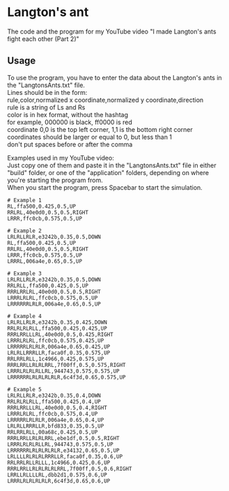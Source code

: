 # Langton's ant
The code and the program for my YouTube video "I made Langton's ants fight each other (Part 2)"

## Usage
To use the program, you have to enter the data about the Langton's ants in the "LangtonsAnts.txt" file.  
Lines should be in the form:  
rule,color,normalized x coordinate,normalized y coordinate,direction  
rule is a string of Ls and Rs  
color is in hex format, without the hashtag  
for example, 000000 is black, ff0000 is red  
coordinate 0,0 is the top left corner, 1,1 is the bottom right corner  
coordinates should be larger or equal to 0, but less than 1  
don't put spaces before or after the comma  

Examples used in my YouTube video:  
Just copy one of them and paste it in the "LangtonsAnts.txt" file in either "build" folder, or one of the "application" folders, depending on where you're starting the program from.  
When you start the program, press Spacebar to start the simulation.

```
# Example 1
RL,ffa500,0.425,0.5,UP
RRLRL,40e0d0,0.5,0.5,RIGHT
LRRR,ffc0cb,0.575,0.5,UP

# Example 2
LRLRLLRLR,e3242b,0.35,0.5,DOWN
RL,ffa500,0.425,0.5,UP
RRLRL,40e0d0,0.5,0.5,RIGHT
LRRR,ffc0cb,0.575,0.5,UP
LRRRL,006a4e,0.65,0.5,UP

# Example 3
LRLRLLRLR,e3242b,0.35,0.5,DOWN
RRLRLL,ffa500,0.425,0.5,UP
RRRLRRLRL,40e0d0,0.5,0.5,RIGHT
LRRRLRLRL,ffc0cb,0.575,0.5,UP
LRRRRRRLRLR,006a4e,0.65,0.5,UP

# Example 4
LRLRLLRLR,e3242b,0.35,0.425,DOWN
RRLRLRLRLL,ffa500,0.425,0.425,UP
RRRLRRLLLRL,40e0d0,0.5,0.425,RIGHT
LRRRLRLRL,ffc0cb,0.575,0.425,UP
LRRRRRLRLRLR,006a4e,0.65,0.425,UP
LRLRLLRRRLLR,faca0f,0.35,0.575,UP
RRLRRLRLL,1c4966,0.425,0.575,UP
RRRLRRLLRLRLRRL,7f00ff,0.5,0.575,RIGHT
LRRRLRLRLRLLRL,944743,0.575,0.575,UP
LRRRRRRLRLRLRLRLR,6c4f3d,0.65,0.575,UP

# Example 5
LRLRLLRLR,e3242b,0.35,0.4,DOWN
RRLRLRLRLL,ffa500,0.425,0.4,UP
RRRLRRLLLRL,40e0d0,0.5,0.4,RIGHT
LRRRLRLRL,ffc0cb,0.575,0.4,UP
LRRRRRLRLRLR,006a4e,0.65,0.4,UP
LRLRLLRRRLLR,bfd833,0.35,0.5,UP
RRLRRLRLL,00a68c,0.425,0.5,UP
RRRLRRLLRLRLRRL,ebe1df,0.5,0.5,RIGHT
LRRRLRLRLRLLRL,944743,0.575,0.5,UP
LRRRRRRLRLRLRLRLR,e34132,0.65,0.5,UP
LRLLLLRLRLRLRRRLLR,faca0f,0.35,0.6,UP
RRLRRLRLLRLLL,1c4966,0.425,0.6,UP
RRRLRRLLRLRLRLRLRRL,7f00ff,0.5,0.6,RIGHT
LRRLLRLLLLRL,dbb2d1,0.575,0.6,UP
LRRRLRLRLRLRLR,6c4f3d,0.65,0.6,UP
```
